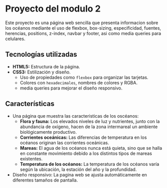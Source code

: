 # **Proyecto del modulo 2**

Este proyecto es una página web sencilla que presenta informacion sobre los océanos mediante el uso de flexbox, box-sizing, especificidad, fuentes, herencias, positions, z-index, navbar y footer, asi como media queries para celulares.


## **Tecnologías utilizadas**
- **HTML5:** Estructura de la página.
- **CSS3:** Estilización y diseño.
  - Uso de propiedades como `flexbox` para organizar las tarjetas.
  - Colores con `hexadecimales`, nombres de colores y RGBA.
  - media queries para mejorar el diseño responsivo.

## **Características**
- Una página que muestra las caracteristicas de los oscéanos:
  - **Flora y fauna:** Los elevados niveles de luz y nutrientes, junto con la abundancia de oxígeno, hacen de la zona intermareal un ambiente biológicamente productivo.
  - **Corrientes oceánicas:** Las diferencias de temperatura en los océanos originan las corrientes oceánicas.
  - **Mareas:** El agua de los océanos nunca está quieta, sino que se halla en constante movimiento debido a los distintos tipos de mareas existentes.
  - **Temperatura de los océanos:** La temperatura de los océanos varía según la ubicación, la estación del año y la profundidad.
- Diseño responsivo: La pagina web se ajusta automáticamente en diferentes tamaños de pantalla.